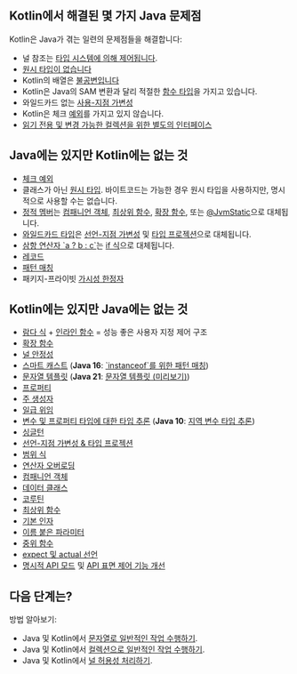[//]: # (title: Java와 비교)

## Kotlin에서 해결된 몇 가지 Java 문제점

Kotlin은 Java가 겪는 일련의 문제점들을 해결합니다:

* 널 참조는 [타입 시스템에 의해 제어됩니다](null-safety.md).
* [원시 타입이 없습니다](java-interop.md#java-generics-in-kotlin)
* Kotlin의 배열은 [불공변입니다](arrays.md)
* Kotlin은 Java의 SAM 변환과 달리 적절한 [함수 타입](lambdas.md#function-types)을 가지고 있습니다.
* 와일드카드 없는 [사용-지점 가변성](generics.md#use-site-variance-type-projections)
* Kotlin은 체크 [예외](exceptions.md)를 가지고 있지 않습니다.
* [읽기 전용 및 변경 가능한 컬렉션을 위한 별도의 인터페이스](collections-overview.md)

## Java에는 있지만 Kotlin에는 없는 것

* [체크 예외](exceptions.md)
* 클래스가 아닌 [원시 타입](basic-types.md). 바이트코드는 가능한 경우 원시 타입을 사용하지만, 명시적으로 사용할 수는 없습니다.
* [정적 멤버](classes.md)는 [컴패니언 객체](object-declarations.md#companion-objects), [최상위 함수](functions.md), [확장 함수](extensions.md#extension-functions), 또는 [@JvmStatic](java-to-kotlin-interop.md#static-methods)으로 대체됩니다.
* [와일드카드 타입](generics.md)은 [선언-지점 가변성](generics.md#declaration-site-variance) 및 [타입 프로젝션](generics.md#type-projections)으로 대체됩니다.
* [삼항 연산자 \`a ? b : c\`](control-flow.md#if-expression)는 [if 식](control-flow.md#if-expression)으로 대체됩니다. 
* [레코드](https://openjdk.org/jeps/395)
* [패턴 매칭](https://openjdk.org/projects/amber/design-notes/patterns/pattern-matching-for-java)
* 패키지-프라이빗 [가시성 한정자](visibility-modifiers.md)

## Kotlin에는 있지만 Java에는 없는 것

* [람다 식](lambdas.md) + [인라인 함수](inline-functions.md) = 성능 좋은 사용자 지정 제어 구조
* [확장 함수](extensions.md)
* [널 안정성](null-safety.md)
* [스마트 캐스트](typecasts.md) (**Java 16**: [\`instanceof\`를 위한 패턴 매칭](https://openjdk.org/jeps/394))
* [문자열 템플릿](strings.md) (**Java 21**: [문자열 템플릿 (미리보기)](https://openjdk.org/jeps/430))
* [프로퍼티](properties.md)
* [주 생성자](classes.md)
* [일급 위임](delegation.md)
* [변수 및 프로퍼티 타입에 대한 타입 추론](basic-types.md) (**Java 10**: [지역 변수 타입 추론](https://openjdk.org/jeps/286))
* [싱글턴](object-declarations.md)
* [선언-지점 가변성 & 타입 프로젝션](generics.md)
* [범위 식](ranges.md)
* [연산자 오버로딩](operator-overloading.md)
* [컴패니언 객체](classes.md#companion-objects)
* [데이터 클래스](data-classes.md)
* [코루틴](coroutines-overview.md)
* [최상위 함수](functions.md)
* [기본 인자](functions.md#default-arguments)
* [이름 붙은 파라미터](functions.md#named-arguments)
* [중위 함수](functions.md#infix-notation)
* [expect 및 actual 선언](https://www.jetbrains.com/help/kotlin-multiplatform-dev/multiplatform-expect-actual.html)
* [명시적 API 모드](whatsnew14.md#explicit-api-mode-for-library-authors) 및 [API 표면 제어 기능 개선](opt-in-requirements.md)

## 다음 단계는?

방법 알아보기:
* Java 및 Kotlin에서 [문자열로 일반적인 작업 수행하기](java-to-kotlin-idioms-strings.md).
* Java 및 Kotlin에서 [컬렉션으로 일반적인 작업 수행하기](java-to-kotlin-collections-guide.md).
* Java 및 Kotlin에서 [널 허용성 처리하기](java-to-kotlin-nullability-guide.md).